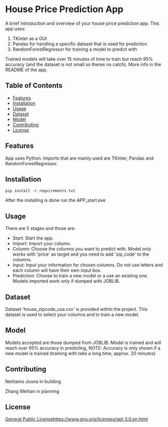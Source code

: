 # House Price Prediction App

A brief introduction and overview of your house price prediction app.
This app uses:
1. TKinter as a GUI
2. Pandas for handling a specific dataset that is used for prediction
3. RandomForestRegressor for training a model to predict with

Trained models will take over 15 minutes of time to train but reach 95% accuracy (and the dataset is not small so theres no catch).
More info in the README of the app.


## Table of Contents

- [Features](#features)
- [Installation](#installation)
- [Usage](#usage)
- [Dataset](#dataset)
- [Model](#model)
- [Contributing](#contributing)
- [License](#license)

## Features

App uses Python. Imports that are mainly used are TKinter, Pandas and RandomForestRegressor.

## Installation

```pip install -r requirements.txt ```

After the installing is done run the APP_start.exe

## Usage

There are 5 stages and those are:

- Start: Start the app.
- Import: Import your column.
- Column: Choose the columns you want to predict with. Model only works with 'price' as target and you need to add 'zip_code' to the columns.
- Input: Input your information for chosen columns. Do not use letters and each column will have their own input box.
- Prediction: Choose to train a new model or a use an existing one. Models imported work only if dumped with JOBLIB.

## Dataset

Dataset 'house_zipcode_usa.csv' is provided within the project. This dataset is used to select your columns and to train a new model.

## Model

Models accepted are those dumped from JOBLIB. Model is trained and will reach over 95% accuracy in predicting, NOTE: Accuracy is only shown if a new model is trained (training with take a long time, approx. 20 minutes)

## Contributing

Neittamo Joona in building

Zhang Weihan in planning

## License

[General Public License](https://www.gnu.org/licenses/gpl-3.0.en.html)https://www.gnu.org/licenses/gpl-3.0.en.html

